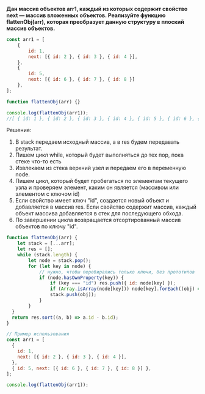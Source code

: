 **Дан массив объектов arr1, каждый из которых содержит свойство next — массив вложенных объектов. Реализуйте функцию flattenObj(arr), которая преобразует данную структуру в плоский массив объектов.**

```javascript
const arr1 = [ 
	{ 
		id: 1, 
		next: [{ id: 2 }, { id: 3 }, { id: 4 }], 
	}, 
	{ 
		id: 5, 
		next: [{ id: 6 }, { id: 7 }, { id: 8 }] 
	}, 
]; 

function flattenObj(arr) {} 

console.log(flattenObj(arr1)); 
//[ { id: 1 }, { id: 2 }, { id: 3 }, { id: 4 }, { id: 5 }, { id: 6 }, { id: 7 }, { id: 8 } ]
```

Решение:
1. В stack передаем исходный массив, а в res будем передавать результат.
2. Пишем цикл while, который будет выполняться до тех пор, пока стеке что-то есть
3. Извлекаем из стека верхний узел и передаем его в переменную node.
4. Пишем цикл, который будет пробегаться по элементам текущего узла и проверяем элемент, каким он является (массивом или элементом с ключом id)
5. Если свойство имеет ключ "id", создается новый объект и добавляется в массив res.
    Если свойство содержит массив, каждый объект массива добавляется в стек для последующего обхода.
6. По завершении цикла возвращается отсортированный массив объектов по ключу "id".

```javascript
function flattenObj(arr) {
	let stack = [...arr];
	let res = [];
	while (stack.length) {
	    let node = stack.pop();
	    for (let key in node) {
		    // нужно, чтобы перебирались только ключи, без прототипов
			if (node.hasOwnProperty(key)) { 
		        if (key === "id") res.push({ id: node[key] });
		        if (Array.isArray(node[key])) node[key].forEach((obj) => 
			    stack.push(obj));
			}
	    }
  }
  return res.sort((a, b) => a.id - b.id);
}

// Пример использования
const arr1 = [
  {
    id: 1,
    next: [{ id: 2 }, { id: 3 }, { id: 4 }],
  },
  { id: 5, next: [{ id: 6 }, { id: 7 }, { id: 8 }] },
];

console.log(flattenObj(arr1));
```


